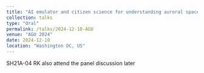 ```yaml
---
title: "AI emulator and citizen science for understanding auroral space weather"
collection: talks
type: "Oral"
permalink: /talks/2024-12-10-AGU
venue: "AGU 2024"
date: 2024-12-10
location: "Washington DC, US"
---
```


SH21A-04
RK also attend the panel discussion later
